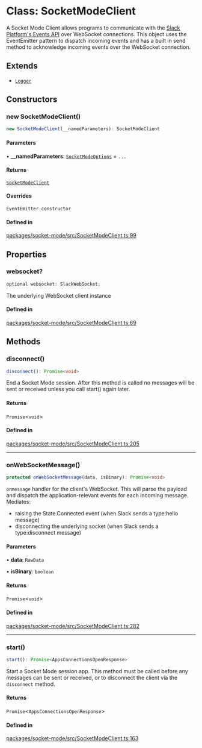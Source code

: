 # Class: SocketModeClient

A Socket Mode Client allows programs to communicate with the
[Slack Platform's Events API](https://api.slack.com/events-api) over WebSocket connections.
This object uses the EventEmitter pattern to dispatch incoming events
and has a built in send method to acknowledge incoming events over the WebSocket connection.

## Extends

- [`Logger`](../variables/Logger.md)

## Constructors

### new SocketModeClient()

```ts
new SocketModeClient(__namedParameters): SocketModeClient
```

#### Parameters

• **\_\_namedParameters**: [`SocketModeOptions`](../interfaces/SocketModeOptions.md) = `...`

#### Returns

[`SocketModeClient`](SocketModeClient.md)

#### Overrides

`EventEmitter.constructor`

#### Defined in

[packages/socket-mode/src/SocketModeClient.ts:99](https://github.com/slackapi/node-slack-sdk/blob/c15385ef93ccdde9702f52f7d1f445999203d794/packages/socket-mode/src/SocketModeClient.ts#L99)

## Properties

### websocket?

```ts
optional websocket: SlackWebSocket;
```

The underlying WebSocket client instance

#### Defined in

[packages/socket-mode/src/SocketModeClient.ts:69](https://github.com/slackapi/node-slack-sdk/blob/c15385ef93ccdde9702f52f7d1f445999203d794/packages/socket-mode/src/SocketModeClient.ts#L69)

## Methods

### disconnect()

```ts
disconnect(): Promise<void>
```

End a Socket Mode session. After this method is called no messages will be sent or received
unless you call start() again later.

#### Returns

`Promise`\<`void`\>

#### Defined in

[packages/socket-mode/src/SocketModeClient.ts:205](https://github.com/slackapi/node-slack-sdk/blob/c15385ef93ccdde9702f52f7d1f445999203d794/packages/socket-mode/src/SocketModeClient.ts#L205)

***

### onWebSocketMessage()

```ts
protected onWebSocketMessage(data, isBinary): Promise<void>
```

`onmessage` handler for the client's WebSocket.
This will parse the payload and dispatch the application-relevant events for each incoming message.
Mediates:
- raising the State.Connected event (when Slack sends a type:hello message)
- disconnecting the underlying socket (when Slack sends a type:disconnect message)

#### Parameters

• **data**: `RawData`

• **isBinary**: `boolean`

#### Returns

`Promise`\<`void`\>

#### Defined in

[packages/socket-mode/src/SocketModeClient.ts:282](https://github.com/slackapi/node-slack-sdk/blob/c15385ef93ccdde9702f52f7d1f445999203d794/packages/socket-mode/src/SocketModeClient.ts#L282)

***

### start()

```ts
start(): Promise<AppsConnectionsOpenResponse>
```

Start a Socket Mode session app.
This method must be called before any messages can be sent or received,
or to disconnect the client via the `disconnect` method.

#### Returns

`Promise`\<`AppsConnectionsOpenResponse`\>

#### Defined in

[packages/socket-mode/src/SocketModeClient.ts:163](https://github.com/slackapi/node-slack-sdk/blob/c15385ef93ccdde9702f52f7d1f445999203d794/packages/socket-mode/src/SocketModeClient.ts#L163)
